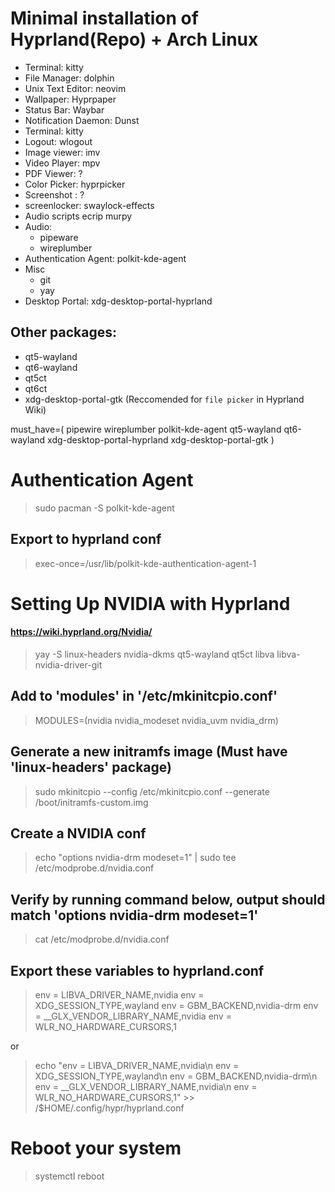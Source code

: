 # Minimal installation of Hyprland(Repo) + Arch Linux


- Terminal: kitty
- File Manager: dolphin
- Unix Text Editor: neovim
- Wallpaper: Hyprpaper
- Status Bar: Waybar
- Notification Daemon: Dunst
- Terminal: kitty
- Logout: wlogout 
- Image viewer: imv
- Video Player: mpv
- PDF Viewer: ?
- Color Picker: hyprpicker
- Screenshot : ?
- screenlocker: swaylock-effects
- Audio scripts ecrip murpy
- Audio:
    - pipeware
    - wireplumber
- Authentication Agent: polkit-kde-agent
- Misc
    - git
    - yay
- Desktop Portal: xdg-desktop-portal-hyprland



## Other packages:
- qt5-wayland
- qt6-wayland
- qt5ct
- qt6ct 
- xdg-desktop-portal-gtk (Reccomended for `file picker` in Hyprland Wiki)



must_have=(
    pipewire
    wireplumber
    polkit-kde-agent
    qt5-wayland
    qt6-wayland
    xdg-desktop-portal-hyprland
    xdg-desktop-portal-gtk
)

# Authentication Agent 
> sudo pacman -S polkit-kde-agent
## Export to hyprland conf
> exec-once=/usr/lib/polkit-kde-authentication-agent-1


# Setting Up NVIDIA with Hyprland
#### https://wiki.hyprland.org/Nvidia/

> yay -S linux-headers nvidia-dkms qt5-wayland qt5ct libva libva-nvidia-driver-git

## Add to 'modules' in '/etc/mkinitcpio.conf'
> MODULES=(nvidia nvidia_modeset nvidia_uvm nvidia_drm)

## Generate a new initramfs image (Must have 'linux-headers' package)
> sudo mkinitcpio --config /etc/mkinitcpio.conf --generate /boot/initramfs-custom.img

## Create a NVIDIA conf
> echo "options nvidia-drm modeset=1" | sudo tee /etc/modprobe.d/nvidia.conf

## Verify by running command below, output should match 'options nvidia-drm modeset=1'
> cat /etc/modprobe.d/nvidia.conf

## Export these variables to hyprland.conf
> env = LIBVA_DRIVER_NAME,nvidia
> env = XDG_SESSION_TYPE,wayland
> env = GBM_BACKEND,nvidia-drm
> env = __GLX_VENDOR_LIBRARY_NAME,nvidia
> env = WLR_NO_HARDWARE_CURSORS,1

or

> echo "env = LIBVA_DRIVER_NAME,nvidia\n env = XDG_SESSION_TYPE,wayland\n env = GBM_BACKEND,nvidia-drm\n env = __GLX_VENDOR_LIBRARY_NAME,nvidia\n env = WLR_NO_HARDWARE_CURSORS,1" >> /$HOME/.config/hypr/hyprland.conf

# Reboot your system
> systemctl reboot



